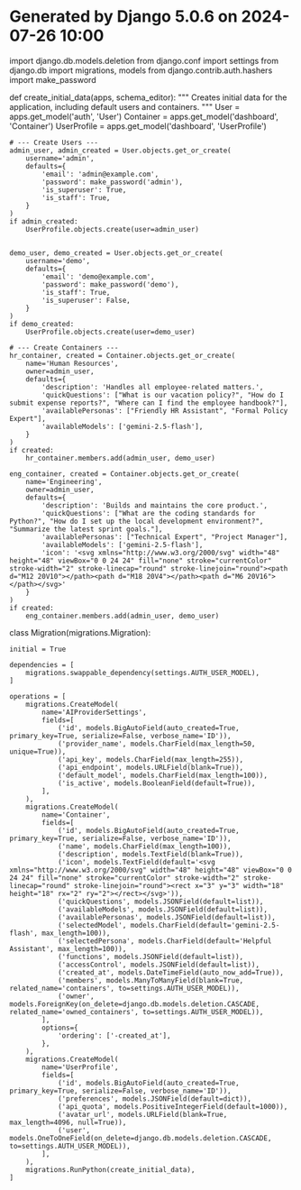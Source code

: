 # Generated by Django 5.0.6 on 2024-07-26 10:00

import django.db.models.deletion
from django.conf import settings
from django.db import migrations, models
from django.contrib.auth.hashers import make_password


def create_initial_data(apps, schema_editor):
    """
    Creates initial data for the application, including default users and containers.
    """
    User = apps.get_model('auth', 'User')
    Container = apps.get_model('dashboard', 'Container')
    UserProfile = apps.get_model('dashboard', 'UserProfile')

    # --- Create Users ---
    admin_user, admin_created = User.objects.get_or_create(
        username='admin',
        defaults={
            'email': 'admin@example.com',
            'password': make_password('admin'),
            'is_superuser': True,
            'is_staff': True,
        }
    )
    if admin_created:
        UserProfile.objects.create(user=admin_user)


    demo_user, demo_created = User.objects.get_or_create(
        username='demo',
        defaults={
            'email': 'demo@example.com',
            'password': make_password('demo'),
            'is_staff': True,
            'is_superuser': False,
        }
    )
    if demo_created:
        UserProfile.objects.create(user=demo_user)

    # --- Create Containers ---
    hr_container, created = Container.objects.get_or_create(
        name='Human Resources',
        owner=admin_user,
        defaults={
            'description': 'Handles all employee-related matters.',
            'quickQuestions': ["What is our vacation policy?", "How do I submit expense reports?", "Where can I find the employee handbook?"],
            'availablePersonas': ["Friendly HR Assistant", "Formal Policy Expert"],
            'availableModels': ['gemini-2.5-flash'],
        }
    )
    if created:
        hr_container.members.add(admin_user, demo_user)

    eng_container, created = Container.objects.get_or_create(
        name='Engineering',
        owner=admin_user,
        defaults={
            'description': 'Builds and maintains the core product.',
            'quickQuestions': ["What are the coding standards for Python?", "How do I set up the local development environment?", "Summarize the latest sprint goals."],
            'availablePersonas': ["Technical Expert", "Project Manager"],
            'availableModels': ['gemini-2.5-flash'],
            'icon': '<svg xmlns="http://www.w3.org/2000/svg" width="48" height="48" viewBox="0 0 24 24" fill="none" stroke="currentColor" stroke-width="2" stroke-linecap="round" stroke-linejoin="round"><path d="M12 20V10"></path><path d="M18 20V4"></path><path d="M6 20V16"></path></svg>'
        }
    )
    if created:
        eng_container.members.add(admin_user, demo_user)


class Migration(migrations.Migration):

    initial = True

    dependencies = [
        migrations.swappable_dependency(settings.AUTH_USER_MODEL),
    ]

    operations = [
        migrations.CreateModel(
            name='AIProviderSettings',
            fields=[
                ('id', models.BigAutoField(auto_created=True, primary_key=True, serialize=False, verbose_name='ID')),
                ('provider_name', models.CharField(max_length=50, unique=True)),
                ('api_key', models.CharField(max_length=255)),
                ('api_endpoint', models.URLField(blank=True)),
                ('default_model', models.CharField(max_length=100)),
                ('is_active', models.BooleanField(default=True)),
            ],
        ),
        migrations.CreateModel(
            name='Container',
            fields=[
                ('id', models.BigAutoField(auto_created=True, primary_key=True, serialize=False, verbose_name='ID')),
                ('name', models.CharField(max_length=100)),
                ('description', models.TextField(blank=True)),
                ('icon', models.TextField(default='<svg xmlns="http://www.w3.org/2000/svg" width="48" height="48" viewBox="0 0 24 24" fill="none" stroke="currentColor" stroke-width="2" stroke-linecap="round" stroke-linejoin="round"><rect x="3" y="3" width="18" height="18" rx="2" ry="2"></rect></svg>')),
                ('quickQuestions', models.JSONField(default=list)),
                ('availableModels', models.JSONField(default=list)),
                ('availablePersonas', models.JSONField(default=list)),
                ('selectedModel', models.CharField(default='gemini-2.5-flash', max_length=100)),
                ('selectedPersona', models.CharField(default='Helpful Assistant', max_length=100)),
                ('functions', models.JSONField(default=list)),
                ('accessControl', models.JSONField(default=list)),
                ('created_at', models.DateTimeField(auto_now_add=True)),
                ('members', models.ManyToManyField(blank=True, related_name='containers', to=settings.AUTH_USER_MODEL)),
                ('owner', models.ForeignKey(on_delete=django.db.models.deletion.CASCADE, related_name='owned_containers', to=settings.AUTH_USER_MODEL)),
            ],
            options={
                'ordering': ['-created_at'],
            },
        ),
        migrations.CreateModel(
            name='UserProfile',
            fields=[
                ('id', models.BigAutoField(auto_created=True, primary_key=True, serialize=False, verbose_name='ID')),
                ('preferences', models.JSONField(default=dict)),
                ('api_quota', models.PositiveIntegerField(default=1000)),
                ('avatar_url', models.URLField(blank=True, max_length=4096, null=True)),
                ('user', models.OneToOneField(on_delete=django.db.models.deletion.CASCADE, to=settings.AUTH_USER_MODEL)),
            ],
        ),
        migrations.RunPython(create_initial_data),
    ]
